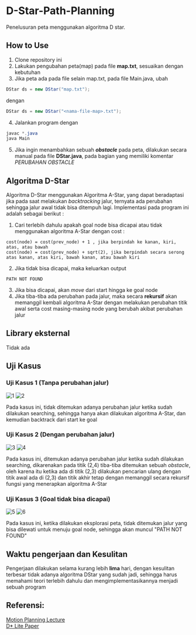 # D-Star-Path-Planning
Penelusuran peta menggunakan algoritma D star.

## How to Use
1. Clone repository ini
2. Lakukan pengubahan peta(map) pada file **map.txt**, sesuaikan dengan kebutuhan
3. Jika peta ada pada file selain map.txt, pada file Main.java, ubah

```java
DStar ds = new DStar("map.txt");
```
dengan
```java
DStar ds = new DStar("<nama-file-map>.txt");
```

4. Jalankan program dengan 
```java
javac *.java
java Main
```

5. Jika ingin menambahkan sebuah **_obstacle_** pada peta, dilakukan secara manual pada file **DStar.java**, pada bagian yang memiliki komentar _PERUBAHAN OBSTACLE_

## Algoritma D-Star
Algoritma D-Star menggunakan Algoritma A-Star, yang dapat beradaptasi jika pada saat melakukan _backtracking_ jalur, ternyata ada perubahan sehingga jalur awal tidak bisa ditempuh lagi.
Implementasi pada program ini adalah sebagai berikut :
1. Cari terlebih dahulu apakah goal node bisa dicapai atau tidak menggunakan algoritma A-Star dengan cost :
```
cost(node) = cost(prev_node) + 1 , jika berpindah ke kanan, kiri, atas, atau bawah
cost(node) = cost(prev_node) + sqrt(2), jika berpindah secara serong atas kanan, atas kiri, bawah kanan, atau bawah kiri
```
2. Jika tidak bisa dicapai, maka keluarkan output 
```
PATH NOT FOUND
```
3. Jika bisa dicapai, akan _move_ dari start hingga ke goal node
4. Jika tiba-tiba ada perubahan pada jalur, maka secara **rekursif** akan memanggil kembali algoritma A-Star dengan melakukan perubahan titik awal serta cost masing-masing node yang berubah akibat perubahan jalur

## Library eksternal
Tidak ada

## Uji Kasus

### Uji Kasus 1 (Tanpa perubahan jalur)
![1](https://user-images.githubusercontent.com/38171936/58598349-352f8700-82a6-11e9-9197-e58b28aaea5a.JPG)
![2](https://user-images.githubusercontent.com/38171936/58598350-3660b400-82a6-11e9-8217-50902d77fbb0.JPG)

Pada kasus ini, tidak ditemukan adanya perubahan jalur ketika sudah dilakukan searching, sehingga hanya akan dilakukan algoritma A-Star, dan kemudian backtrack dari start ke goal

### Uji Kasus 2 (Dengan perubahan jalur)
![3](https://user-images.githubusercontent.com/38171936/58598423-80e23080-82a6-11e9-9e35-5f75eeee1927.JPG)
![4](https://user-images.githubusercontent.com/38171936/58598424-817ac700-82a6-11e9-80db-bb583a2a9ed6.JPG)

Pada kasus ini, ditemukan adanya perubahan jalur ketika sudah dilakukan searching, dikarenakan pada titik (2,4) tiba-tiba ditemukan sebuah _obstacle_, oleh karena itu ketika ada di titik (2,3) dilakukan pencarian ulang dengan titik awal ada di (2,3) dan titik akhir tetap dengan memanggil secara rekursif fungsi yang menerapkan algoritma A-Star

### Uji Kasus 3 (Goal tidak bisa dicapai)
![5](https://user-images.githubusercontent.com/38171936/58599296-d9ff9380-82a9-11e9-9a19-75714c244113.JPG)
![6](https://user-images.githubusercontent.com/38171936/58601324-7a59b600-82b2-11e9-85e8-8d025ac96fa1.JPG)

Pada kasus ini, ketika dilakukan eksplorasi peta, tidak ditemukan jalur yang bisa dilewati untuk menuju goal node, sehingga akan muncul "PATH NOT FOUND" 

## Waktu pengerjaan dan Kesulitan
Pengerjaan dilakukan selama kurang lebih **lima** hari, dengan kesulitan terbesar tidak adanya algoritma DStar yang sudah jadi, sehingga harus memahami teori terlebih dahulu dan mengimplementasikannya menjadi sebuah program

## Referensi:<br>
<a href="https://www.cs.cmu.edu/~motionplanning/lecture/AppH-astar-dstar_howie.pdf">Motion Planning Lecture</a><br>
<a href="http://idm-lab.org/bib/abstracts/papers/aaai02b.pdf">D* Lite Paper</a>
